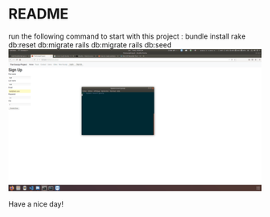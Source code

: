# README
run the following command to start with this project :
bundle install
rake db:reset db:migrate
rails db:migrate
rails db:seed
![](gossip.gif)

Have a nice day!
